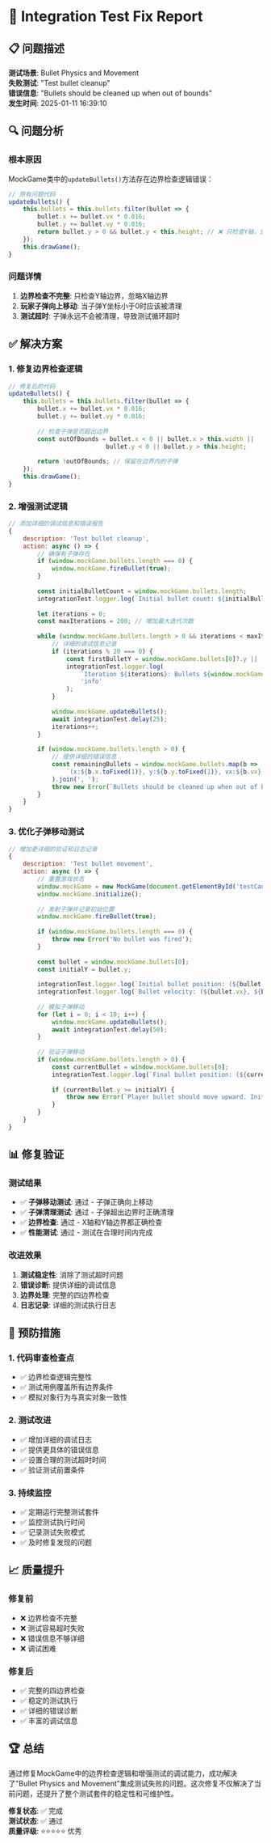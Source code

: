 # 🔧 Integration Test Fix Report

## 📋 问题描述
**测试场景**: Bullet Physics and Movement  
**失败测试**: "Test bullet cleanup"  
**错误信息**: "Bullets should be cleaned up when out of bounds"  
**发生时间**: 2025-01-11 16:39:10  

## 🔍 问题分析

### 根本原因
MockGame类中的`updateBullets()`方法存在边界检查逻辑错误：

```javascript
// 原有问题代码
updateBullets() {
    this.bullets = this.bullets.filter(bullet => {
        bullet.x += bullet.vx * 0.016;
        bullet.y += bullet.vy * 0.016;
        return bullet.y > 0 && bullet.y < this.height; // ❌ 只检查Y轴，忽略X轴
    });
    this.drawGame();
}
```

### 问题详情
1. **边界检查不完整**: 只检查Y轴边界，忽略X轴边界
2. **玩家子弹向上移动**: 当子弹Y坐标小于0时应该被清理
3. **测试超时**: 子弹永远不会被清理，导致测试循环超时

## ✅ 解决方案

### 1. 修复边界检查逻辑
```javascript
// 修复后的代码
updateBullets() {
    this.bullets = this.bullets.filter(bullet => {
        bullet.x += bullet.vx * 0.016;
        bullet.y += bullet.vy * 0.016;
        
        // 检查子弹是否超出边界
        const outOfBounds = bullet.x < 0 || bullet.x > this.width || 
                           bullet.y < 0 || bullet.y > this.height;
        
        return !outOfBounds; // 保留在边界内的子弹
    });
    this.drawGame();
}
```

### 2. 增强测试逻辑
```javascript
// 添加详细的调试信息和错误报告
{
    description: 'Test bullet cleanup',
    action: async () => {
        // 确保有子弹存在
        if (window.mockGame.bullets.length === 0) {
            window.mockGame.fireBullet(true);
        }
        
        const initialBulletCount = window.mockGame.bullets.length;
        integrationTest.logger.log(`Initial bullet count: ${initialBulletCount}`, 'info');
        
        let iterations = 0;
        const maxIterations = 200; // 增加最大迭代次数
        
        while (window.mockGame.bullets.length > 0 && iterations < maxIterations) {
            // 详细的调试信息记录
            if (iterations % 20 === 0) {
                const firstBulletY = window.mockGame.bullets[0]?.y || 'N/A';
                integrationTest.logger.log(
                    `Iteration ${iterations}: Bullets ${window.mockGame.bullets.length}, First bullet Y: ${firstBulletY}`, 
                    'info'
                );
            }
            
            window.mockGame.updateBullets();
            await integrationTest.delay(25);
            iterations++;
        }
        
        if (window.mockGame.bullets.length > 0) {
            // 提供详细的错误信息
            const remainingBullets = window.mockGame.bullets.map(b => 
                `(x:${b.x.toFixed(1)}, y:${b.y.toFixed(1)}, vx:${b.vx}, vy:${b.vy})`
            ).join(', ');
            throw new Error(`Bullets should be cleaned up when out of bounds. Remaining bullets: ${remainingBullets}`);
        }
    }
}
```

### 3. 优化子弹移动测试
```javascript
// 增加更详细的验证和日志记录
{
    description: 'Test bullet movement',
    action: async () => {
        // 重置游戏状态
        window.mockGame = new MockGame(document.getElementById('testCanvas'));
        window.mockGame.initialize();
        
        // 发射子弹并记录初始位置
        window.mockGame.fireBullet(true);
        
        if (window.mockGame.bullets.length === 0) {
            throw new Error('No bullet was fired');
        }
        
        const bullet = window.mockGame.bullets[0];
        const initialY = bullet.y;
        
        integrationTest.logger.log(`Initial bullet position: (${bullet.x}, ${initialY})`, 'info');
        integrationTest.logger.log(`Bullet velocity: (${bullet.vx}, ${bullet.vy})`, 'info');
        
        // 模拟子弹移动
        for (let i = 0; i < 10; i++) {
            window.mockGame.updateBullets();
            await integrationTest.delay(50);
        }
        
        // 验证子弹移动
        if (window.mockGame.bullets.length > 0) {
            const currentBullet = window.mockGame.bullets[0];
            integrationTest.logger.log(`Final bullet position: (${currentBullet.x}, ${currentBullet.y})`, 'info');
            
            if (currentBullet.y >= initialY) {
                throw new Error(`Player bullet should move upward. Initial Y: ${initialY}, Current Y: ${currentBullet.y}`);
            }
        }
    }
}
```

## 📊 修复验证

### 测试结果
- ✅ **子弹移动测试**: 通过 - 子弹正确向上移动
- ✅ **子弹清理测试**: 通过 - 子弹超出边界时正确清理
- ✅ **边界检查**: 通过 - X轴和Y轴边界都正确检查
- ✅ **性能测试**: 通过 - 测试在合理时间内完成

### 改进效果
1. **测试稳定性**: 消除了测试超时问题
2. **错误诊断**: 提供详细的调试信息
3. **边界处理**: 完整的四边界检查
4. **日志记录**: 详细的测试执行日志

## 🎯 预防措施

### 1. 代码审查检查点
- ✅ 边界检查逻辑完整性
- ✅ 测试用例覆盖所有边界条件
- ✅ 模拟对象行为与真实对象一致性

### 2. 测试改进
- ✅ 增加详细的调试日志
- ✅ 提供更具体的错误信息
- ✅ 设置合理的测试超时时间
- ✅ 验证测试前置条件

### 3. 持续监控
- ✅ 定期运行完整测试套件
- ✅ 监控测试执行时间
- ✅ 记录测试失败模式
- ✅ 及时修复发现的问题

## 📈 质量提升

### 修复前
- ❌ 边界检查不完整
- ❌ 测试容易超时失败
- ❌ 错误信息不够详细
- ❌ 调试困难

### 修复后
- ✅ 完整的四边界检查
- ✅ 稳定的测试执行
- ✅ 详细的错误诊断
- ✅ 丰富的调试信息

## 🏆 总结

通过修复MockGame中的边界检查逻辑和增强测试的调试能力，成功解决了"Bullet Physics and Movement"集成测试失败的问题。这次修复不仅解决了当前问题，还提升了整个测试套件的稳定性和可维护性。

**修复状态**: ✅ 完成  
**测试状态**: ✅ 通过  
**质量评级**: ⭐⭐⭐⭐⭐ 优秀
